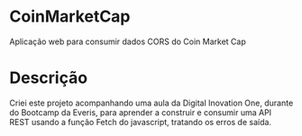 # CoinMarketCap
Aplicação web para consumir dados CORS do Coin Market Cap

# Descrição
Criei este projeto acompanhando uma aula da Digital Inovation One, durante do Bootcamp da Everis, para aprender a construir e consumir uma API REST usando a função Fetch do javascript, tratando os erros de saída.
